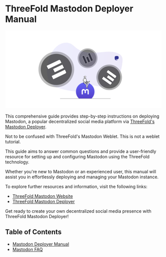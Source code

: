 <h1> ThreeFold Mastodon Deployer Manual </h1>

![img](./img/getmastodon_tf.png)

This comprehensive guide provides step-by-step instructions on deploying Mastodon, a popular decentralized social media platform via [ThreeFold's Mastodon Deployer](https://getmastodon.threefold.io/). 

Not to be confused with ThreeFold's Mastodon Weblet. This is not a weblet tutorial.

This guide aims to answer common questions and provide a user-friendly resource for setting up and configuring Mastodon using the ThreeFold technology.

Whether you're new to Mastodon or an experienced user, this manual will assist you in effortlessly deploying and managing your Mastodon instance. 

To explore further resources and information, visit the following links:

* [ThreeFold Mastodon Website](https://mastodon.threefold.io)
* [ThreeFold Mastodon Deployer](https://getmastodon.threefold.io/)
 
Get ready to create your own decentralized social media presence with ThreeFold Mastodon Deployer!

<h2> Table of Contents </h2>

- [Mastodon Deployer Manual](./tf_mastodon_deploy.md)
- [Mastodon FAQ](./tf_mastodon_faq.md)


